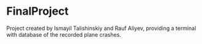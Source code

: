 # FinalProject

Project created by Ismayil Talishinskiy and Rauf Aliyev, providing a terminal with database of the recorded plane crashes.
